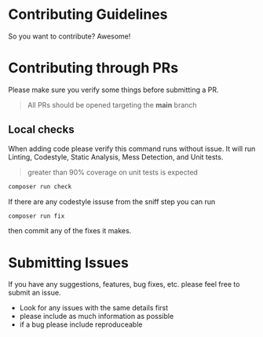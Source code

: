 # Contributing Guidelines
So you want to contribute? Awesome! 

# Contributing through PRs
Please make sure you verify some things
before submitting a PR. 

> All PRs should be opened targeting the **main** branch

## Local checks
When adding code please verify this command runs without issue. It will run Linting, Codestyle, Static Analysis, Mess Detection, and Unit tests.

> greater than 90% coverage on unit tests is expected

```bash
composer run check
```

If there are any codestyle issuse from the sniff step you can run
```bash
composer run fix
```
then commit any of the fixes it makes.


# Submitting Issues
If you have any suggestions, features, bug fixes, etc. please feel free to submit an issue.

* Look for any issues with the same details first
* please include as much information as possible
* if a bug please include reproduceable

